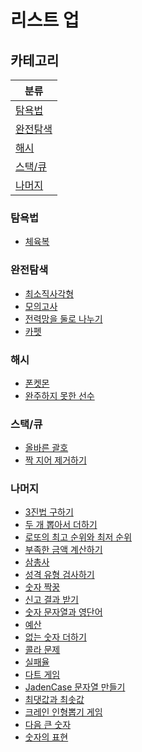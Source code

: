 # 리스트 업

## 카테고리

| 분류                  |
| --------------------- |
| [탐욕법](#탐욕법)     |
| [완전탐색](#완전탐색) |
| [해시](#해시)         |
| [스택/큐](#스택큐)    |
| [나머지](#나머지)     |

### 탐욕법

- [체육복](https://github.com/taeyoungs/algorithm/tree/main/quiz/%EC%B2%B4%EC%9C%A1%EB%B3%B5)

### 완전탐색

- [최소직사각형](https://github.com/taeyoungs/algorithm/tree/main/quiz/%EC%B5%9C%EC%86%8C%EC%A7%81%EC%82%AC%EA%B0%81%ED%98%95)
- [모의고사](https://github.com/taeyoungs/algorithm/tree/main/quiz/%EB%AA%A8%EC%9D%98%EA%B3%A0%EC%82%AC)
- [전력망을 둘로 나누기](https://github.com/taeyoungs/algorithm/tree/main/quiz/%EC%A0%84%EB%A0%A5%EB%A7%9D%EC%9D%84%20%EB%91%98%EB%A1%9C%20%EB%82%98%EB%88%84%EA%B8%B0)
- [카펫](https://github.com/taeyoungs/algorithm/tree/main/quiz/%EC%B9%B4%ED%8E%AB)

### 해시

- [폰켓몬](https://github.com/taeyoungs/algorithm/tree/main/quiz/%ED%8F%B0%EC%BC%93%EB%AA%AC)
- [완주하지 못한 선수](https://github.com/taeyoungs/algorithm/tree/main/quiz/%EC%99%84%EC%A3%BC%ED%95%98%EC%A7%80%20%EB%AA%BB%ED%95%9C%20%EC%84%A0%EC%88%98)

### 스택/큐

- [올바른 괄호](https://github.com/taeyoungs/algorithm/tree/main/quiz/%EC%98%AC%EB%B0%94%EB%A5%B8%20%EA%B4%84%ED%98%B8)
- [짝 지어 제거하기](https://github.com/taeyoungs/algorithm/tree/main/quiz/%EC%A7%9D%20%EC%A7%80%EC%96%B4%20%EC%A0%9C%EA%B1%B0%ED%95%98%EA%B8%B0)

### 나머지

- [3진법 구하기](https://github.com/taeyoungs/algorithm/tree/main/quiz/3%EC%A7%84%EC%A0%91%20%EA%B5%AC%ED%95%98%EA%B8%B0)
- [두 개 뽑아서 더하기](https://github.com/taeyoungs/algorithm/tree/main/quiz/%EB%91%90%20%EA%B0%9C%20%EB%BD%91%EC%95%84%EC%84%9C%20%EB%8D%94%ED%95%98%EA%B8%B0)
- [로또의 최고 순위와 최저 순위](https://github.com/taeyoungs/algorithm/tree/main/quiz/%EB%A1%9C%EB%98%90%EC%9D%98%20%EC%B5%9C%EA%B3%A0%20%EC%88%9C%EC%9C%84%EC%99%80%20%EC%B5%9C%EC%A0%80%20%EC%88%9C%EC%9C%84)
- [부족한 금액 계산하기](https://github.com/taeyoungs/algorithm/tree/main/quiz/%EB%B6%80%EC%A1%B1%ED%95%9C%20%EA%B8%88%EC%95%A1%20%EA%B3%84%EC%82%B0%ED%95%98%EA%B8%B0)
- [삼총사](https://github.com/taeyoungs/algorithm/tree/main/quiz/%EC%82%BC%EC%B4%9D%EC%82%AC)
- [성격 유형 검사하기](https://github.com/taeyoungs/algorithm/tree/main/quiz/%EC%84%B1%EA%B2%A9%20%EC%9C%A0%ED%98%95%20%EA%B2%80%EC%82%AC%ED%95%98%EA%B8%B0)
- [숫자 짝꿍](https://github.com/taeyoungs/algorithm/tree/main/quiz/%EC%88%AB%EC%9E%90%20%EC%A7%9D%EA%BF%8D)
- [신고 결과 받기](https://github.com/taeyoungs/algorithm/tree/main/quiz/%EC%8B%A0%EA%B3%A0%20%EA%B2%B0%EA%B3%BC%20%EB%B0%9B%EA%B8%B0)
- [숫자 문자열과 영단어](https://github.com/taeyoungs/algorithm/tree/main/quiz/%EC%88%AB%EC%9E%90%20%EB%AC%B8%EC%9E%90%EC%97%B4%EA%B3%BC%20%EC%98%81%EB%8B%A8%EC%96%B4)
- [예산](https://github.com/taeyoungs/algorithm/tree/main/quiz/%EC%98%88%EC%82%B0)
- [없는 숫자 더하기](https://github.com/taeyoungs/algorithm/tree/main/quiz/%EC%97%86%EB%8A%94%20%EC%88%AB%EC%9E%90%20%EB%8D%94%ED%95%98%EA%B8%B0)
- [콜라 문제](https://github.com/taeyoungs/algorithm/tree/main/quiz/%EC%BD%9C%EB%9D%BC%20%EB%AC%B8%EC%A0%9C)
- [실패율](https://github.com/taeyoungs/algorithm/tree/main/quiz/%EC%8B%A4%ED%8C%A8%EC%9C%A8)
- [다트 게임](https://github.com/taeyoungs/algorithm/tree/main/quiz/%EB%8B%A4%ED%8A%B8%20%EA%B2%8C%EC%9E%84)
- [JadenCase 문자열 만들기](https://github.com/taeyoungs/algorithm/tree/main/quiz/JadenCase%20%EB%AC%B8%EC%9E%90%EC%97%B4%20%EB%A7%8C%EB%93%A4%EA%B8%B0)
- [최댓값과 최솟값](https://github.com/taeyoungs/algorithm/tree/main/quiz/%EC%B5%9C%EB%8C%93%EA%B0%92%EA%B3%BC%20%EC%B5%9C%EC%86%9F%EA%B0%92)
- [크레인 인형뽑기 게임](https://github.com/taeyoungs/algorithm/tree/main/quiz/%ED%81%AC%EB%A0%88%EC%9D%B8%20%EC%9D%B8%ED%98%95%EB%BD%91%EA%B8%B0%20%EA%B2%8C%EC%9E%84)
- [다음 큰 숫자](https://github.com/taeyoungs/algorithm/tree/main/quiz/%EB%8B%A4%EC%9D%8C%20%ED%81%B0%20%EC%88%AB%EC%9E%90)
- [숫자의 표현](https://github.com/taeyoungs/algorithm/tree/main/quiz/%EC%88%AB%EC%9E%90%EC%9D%98%20%ED%91%9C%ED%98%84)
